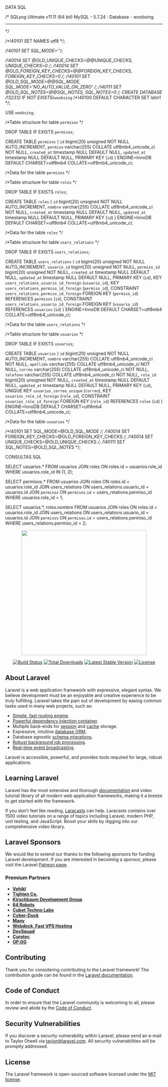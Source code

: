 DATA SQL

/*
SQLyog Ultimate v11.11 (64 bit)
MySQL - 5.7.24 : Database - woobsing
*********************************************************************
*/


/*!40101 SET NAMES utf8 */;

/*!40101 SET SQL_MODE=''*/;

/*!40014 SET @OLD_UNIQUE_CHECKS=@@UNIQUE_CHECKS, UNIQUE_CHECKS=0 */;
/*!40014 SET @OLD_FOREIGN_KEY_CHECKS=@@FOREIGN_KEY_CHECKS, FOREIGN_KEY_CHECKS=0 */;
/*!40101 SET @OLD_SQL_MODE=@@SQL_MODE, SQL_MODE='NO_AUTO_VALUE_ON_ZERO' */;
/*!40111 SET @OLD_SQL_NOTES=@@SQL_NOTES, SQL_NOTES=0 */;
CREATE DATABASE /*!32312 IF NOT EXISTS*/`woobsing` /*!40100 DEFAULT CHARACTER SET latin1 */;

USE `woobsing`;

/*Table structure for table `permisos` */

DROP TABLE IF EXISTS `permisos`;

CREATE TABLE `permisos` (
  `id` bigint(20) unsigned NOT NULL AUTO_INCREMENT,
  `permiso` varchar(255) COLLATE utf8mb4_unicode_ci NOT NULL,
  `created_at` timestamp NULL DEFAULT NULL,
  `updated_at` timestamp NULL DEFAULT NULL,
  PRIMARY KEY (`id`)
) ENGINE=InnoDB DEFAULT CHARSET=utf8mb4 COLLATE=utf8mb4_unicode_ci;

/*Data for the table `permisos` */

/*Table structure for table `roles` */

DROP TABLE IF EXISTS `roles`;

CREATE TABLE `roles` (
  `id` bigint(20) unsigned NOT NULL AUTO_INCREMENT,
  `nombre` varchar(255) COLLATE utf8mb4_unicode_ci NOT NULL,
  `created_at` timestamp NULL DEFAULT NULL,
  `updated_at` timestamp NULL DEFAULT NULL,
  PRIMARY KEY (`id`)
) ENGINE=InnoDB DEFAULT CHARSET=utf8mb4 COLLATE=utf8mb4_unicode_ci;

/*Data for the table `roles` */

/*Table structure for table `users_relations` */

DROP TABLE IF EXISTS `users_relations`;

CREATE TABLE `users_relations` (
  `id` bigint(20) unsigned NOT NULL AUTO_INCREMENT,
  `usuario_id` bigint(20) unsigned NOT NULL,
  `permiso_id` bigint(20) unsigned NOT NULL,
  `created_at` timestamp NULL DEFAULT NULL,
  `updated_at` timestamp NULL DEFAULT NULL,
  PRIMARY KEY (`id`),
  KEY `users_relations_usuario_id_foreign` (`usuario_id`),
  KEY `users_relations_permiso_id_foreign` (`permiso_id`),
  CONSTRAINT `users_relations_permiso_id_foreign` FOREIGN KEY (`permiso_id`) REFERENCES `permisos` (`id`),
  CONSTRAINT `users_relations_usuario_id_foreign` FOREIGN KEY (`usuario_id`) REFERENCES `usuarios` (`id`)
) ENGINE=InnoDB DEFAULT CHARSET=utf8mb4 COLLATE=utf8mb4_unicode_ci;

/*Data for the table `users_relations` */

/*Table structure for table `usuarios` */

DROP TABLE IF EXISTS `usuarios`;

CREATE TABLE `usuarios` (
  `id` bigint(20) unsigned NOT NULL AUTO_INCREMENT,
  `nombre` varchar(255) COLLATE utf8mb4_unicode_ci NOT NULL,
  `apellido` varchar(255) COLLATE utf8mb4_unicode_ci NOT NULL,
  `correo` varchar(255) COLLATE utf8mb4_unicode_ci NOT NULL,
  `telefono` varchar(255) COLLATE utf8mb4_unicode_ci NOT NULL,
  `role_id` bigint(20) unsigned NOT NULL,
  `created_at` timestamp NULL DEFAULT NULL,
  `updated_at` timestamp NULL DEFAULT NULL,
  PRIMARY KEY (`id`),
  UNIQUE KEY `usuarios_correo_unique` (`correo`),
  KEY `usuarios_role_id_foreign` (`role_id`),
  CONSTRAINT `usuarios_role_id_foreign` FOREIGN KEY (`role_id`) REFERENCES `roles` (`id`)
) ENGINE=InnoDB DEFAULT CHARSET=utf8mb4 COLLATE=utf8mb4_unicode_ci;

/*Data for the table `usuarios` */

/*!40101 SET SQL_MODE=@OLD_SQL_MODE */;
/*!40014 SET FOREIGN_KEY_CHECKS=@OLD_FOREIGN_KEY_CHECKS */;
/*!40014 SET UNIQUE_CHECKS=@OLD_UNIQUE_CHECKS */;
/*!40111 SET SQL_NOTES=@OLD_SQL_NOTES */;


CONSULTAS SQL

SELECT 
  usuarios.*
FROM
  usuarios 
  JOIN roles 
    ON roles.id = usuarios.role_id 
WHERE usuarios.role_id IN (1, 2);

SELECT 
  permisos.* 
FROM
  usuarios 
  JOIN roles 
    ON roles.id = usuarios.role_id 
  JOIN users_relations 
    ON users_relations.usuario_id = usuarios.id 
  JOIN `permisos` 
    ON `permisos`.`id` = users_relations.permiso_id 
WHERE usuarios.role_id = 1;


SELECT 
  usuarios.*,
  roles.nombre
FROM
  usuarios 
  JOIN roles 
    ON roles.id = usuarios.role_id 
  JOIN users_relations 
    ON users_relations.usuario_id = usuarios.id 
  JOIN `permisos` 
    ON `permisos`.`id` = users_relations.permiso_id 
WHERE users_relations.permiso_id = 2;





<p align="center"><a href="https://laravel.com" target="_blank"><img src="https://raw.githubusercontent.com/laravel/art/master/logo-lockup/5%20SVG/2%20CMYK/1%20Full%20Color/laravel-logolockup-cmyk-red.svg" width="400"></a></p>

<p align="center">
<a href="https://travis-ci.org/laravel/framework"><img src="https://travis-ci.org/laravel/framework.svg" alt="Build Status"></a>
<a href="https://packagist.org/packages/laravel/framework"><img src="https://img.shields.io/packagist/dt/laravel/framework" alt="Total Downloads"></a>
<a href="https://packagist.org/packages/laravel/framework"><img src="https://img.shields.io/packagist/v/laravel/framework" alt="Latest Stable Version"></a>
<a href="https://packagist.org/packages/laravel/framework"><img src="https://img.shields.io/packagist/l/laravel/framework" alt="License"></a>
</p>

## About Laravel

Laravel is a web application framework with expressive, elegant syntax. We believe development must be an enjoyable and creative experience to be truly fulfilling. Laravel takes the pain out of development by easing common tasks used in many web projects, such as:

- [Simple, fast routing engine](https://laravel.com/docs/routing).
- [Powerful dependency injection container](https://laravel.com/docs/container).
- Multiple back-ends for [session](https://laravel.com/docs/session) and [cache](https://laravel.com/docs/cache) storage.
- Expressive, intuitive [database ORM](https://laravel.com/docs/eloquent).
- Database agnostic [schema migrations](https://laravel.com/docs/migrations).
- [Robust background job processing](https://laravel.com/docs/queues).
- [Real-time event broadcasting](https://laravel.com/docs/broadcasting).

Laravel is accessible, powerful, and provides tools required for large, robust applications.

## Learning Laravel

Laravel has the most extensive and thorough [documentation](https://laravel.com/docs) and video tutorial library of all modern web application frameworks, making it a breeze to get started with the framework.

If you don't feel like reading, [Laracasts](https://laracasts.com) can help. Laracasts contains over 1500 video tutorials on a range of topics including Laravel, modern PHP, unit testing, and JavaScript. Boost your skills by digging into our comprehensive video library.

## Laravel Sponsors

We would like to extend our thanks to the following sponsors for funding Laravel development. If you are interested in becoming a sponsor, please visit the Laravel [Patreon page](https://patreon.com/taylorotwell).

### Premium Partners

- **[Vehikl](https://vehikl.com/)**
- **[Tighten Co.](https://tighten.co)**
- **[Kirschbaum Development Group](https://kirschbaumdevelopment.com)**
- **[64 Robots](https://64robots.com)**
- **[Cubet Techno Labs](https://cubettech.com)**
- **[Cyber-Duck](https://cyber-duck.co.uk)**
- **[Many](https://www.many.co.uk)**
- **[Webdock, Fast VPS Hosting](https://www.webdock.io/en)**
- **[DevSquad](https://devsquad.com)**
- **[Curotec](https://www.curotec.com/)**
- **[OP.GG](https://op.gg)**

## Contributing

Thank you for considering contributing to the Laravel framework! The contribution guide can be found in the [Laravel documentation](https://laravel.com/docs/contributions).

## Code of Conduct

In order to ensure that the Laravel community is welcoming to all, please review and abide by the [Code of Conduct](https://laravel.com/docs/contributions#code-of-conduct).

## Security Vulnerabilities

If you discover a security vulnerability within Laravel, please send an e-mail to Taylor Otwell via [taylor@laravel.com](mailto:taylor@laravel.com). All security vulnerabilities will be promptly addressed.

## License

The Laravel framework is open-sourced software licensed under the [MIT license](https://opensource.org/licenses/MIT).
